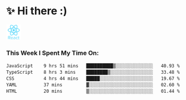 <h1 align="left">✨ Hi there :)</h1>

  <a href="https://reactjs.org/" target="_blank" rel="noreferrer">   
    <img src="https://raw.githubusercontent.com/devicons/devicon/master/icons/react/react-original-wordmark.svg" alt="react" width="40"     
    height="40"/></a>
 
<h3 align="left">This Week I Spent My Time On:</h3>
<!--START_SECTION:waka-->

```txt
JavaScript    9 hrs 51 mins   ██████████▒░░░░░░░░░░░░░░   40.93 %
TypeScript    8 hrs 3 mins    ████████▒░░░░░░░░░░░░░░░░   33.48 %
CSS           4 hrs 44 mins   █████░░░░░░░░░░░░░░░░░░░░   19.67 %
YAML          37 mins         ▓░░░░░░░░░░░░░░░░░░░░░░░░   02.60 %
HTML          20 mins         ▒░░░░░░░░░░░░░░░░░░░░░░░░   01.44 %
```

<!--END_SECTION:waka-->

